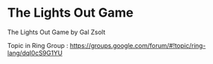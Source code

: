 The Lights Out Game
===================

The Lights Out Game by Gal Zsolt

Topic in Ring Group : https://groups.google.com/forum/#!topic/ring-lang/dqI0cS9G1YU

